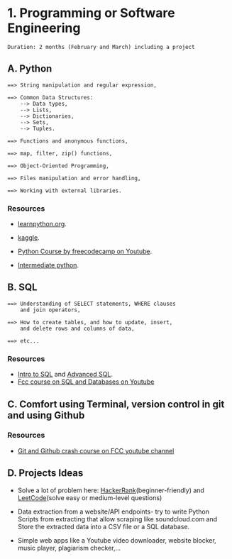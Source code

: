 # 1. Programming or Software Engineering

```text
Duration: 2 months (February and March) including a project
```
## A. Python

    ==> String manipulation and regular expression,

    ==> Common Data Structures:
        --> Data types,
        --> Lists,
        --> Dictionaries,
        --> Sets,
        --> Tuples.

    ==> Functions and anonymous functions,

    ==> map, filter, zip() functions,

    ==> Object-Oriented Programming,

    ==> Files manipulation and error handling,

    ==> Working with external libraries.

### Resources

- [learnpython.org](https://www.learnpython.org/).

- [kaggle](https://www.kaggle.com/learn/python).

- [Python Course by freecodecamp on Youtube](https://www.youtube.com/watch?v=rfscVS0vtbw).

- [Intermediate python](https://www.youtube.com/watch?v=HGOBQPFzWKo).

## B. SQL

    ==> Understanding of SELECT statements, WHERE clauses
        and join operators,

    ==> How to create tables, and how to update, insert,
        and delete rows and columns of data,
    
    ==> etc...

### Resources

- [Intro to SQL](https://www.kaggle.com/learn/intro-to-sql) and [Advanced SQL](https://www.kaggle.com/learn/advanced-sql).
- [Fcc course on SQL and Databases on Youtube](https://www.freecodecamp.org/news/sql-and-databases-full-course/)

## C. Comfort using Terminal, version control in git and using Github

### Resources

- [Git and Github crash course on FCC youtube channel](https://www.freecodecamp.org/news/git-and-github-crash-course/)

## D. Projects Ideas

- Solve a lot of problem here: [HackerRank](https://www.hackerrank.com/)(beginner-friendly) and [LeetCode](https://leetcode.com/)(solve easy or medium-level questions)
- Data extraction from a website/API endpoints- try to write Python Scripts from extracting that allow scraping like soundcloud.com and Store the extracted data into a CSV file or a SQL database.

- Simple web apps like a Youtube video downloader, website blocker, music player, plagiarism checker,...
